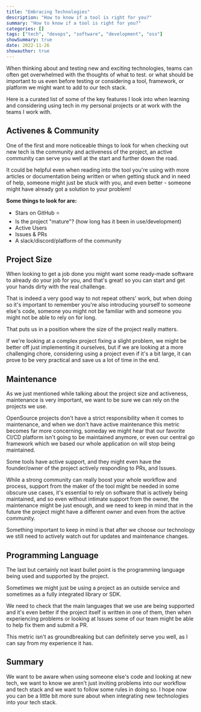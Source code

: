 ```yaml
---
title: "Embracing Technologies"
description: "How to know if a tool is right for you?"
summary: "How to know if a tool is right for you?"
categories: []
tags: ["tech", "devops", "software", "development", "oss"]
showSummary: true
date: 2022-11-26
showauthor: true
---
```


When thinking about and testing new and exciting technologies, 
teams can often get overwhelmed with the thoughts of what to test. or what should be important to us even before testing or considering a tool, framework, or platform we might want to add to our tech stack.

Here is a curated list of some of the key features I look into when learning and considering using tech in my personal projects or at work with the teams I work with. 

## Activenes & Community

One of the first and more noticeable things to look for when checking out new tech is the community and activeness of the project, an active community can serve you well at the start and further down the road.

It could be helpful even when reading into the tool you're using with more articles or documentation being written or when getting stuck and in need of help, someone might just be stuck with you, and even better - someone might have already got a solution to your problem!

**Some things to look for are:** 
 
 - Stars on GitHub ⭐
 - Is the project "mature"? (how long has it been in use/development)
 - Active Users
 - Issues & PRs
 - A slack/discord/platform of the community

## Project Size

When looking to get a job done you might want some ready-made software to already do your job for you, and that's great! 
so you can start and get your hands dirty with the real challenge.

That is indeed a very good way to not repeat others' work, but when doing so it's important to remember you're also introducing yourself to someone else's code, someone you might not be familiar with and someone you might not be able to rely on for long.

That puts us in a position where the size of the project really matters.

If we're looking at a complex project fixing a slight problem, 
we might be better off just implementing it ourselves, 
but if we are looking at a more challenging chore, considering using a project even if it's a bit large, it can prove to be very practical and save us a lot of time in the end.

## Maintenance

As we just mentioned while talking about the project size and activeness, maintenance is very important, we want to be sure we can rely on the projects we use.

OpenSource projects don't have a strict responsibility when it comes to maintenance, and when we don't have active maintenance this metric becomes far more concerning, someday we might hear that our favorite CI/CD platform isn't going to be maintained anymore, or even our central go framework which we based our whole application on will stop being maintained.

Some tools have active support, and they might even have the founder/owner of the project actively responding to PRs, and Issues. 

While a strong community can really boost your whole workflow and process, support from the maker of the tool might be needed in some obscure use cases, it's essential to rely on software that is actively being maintained, and so even without intimate support from the owner, the maintenance might be just enough, and we need to keep in mind that in the future the project might have a different owner and even from the active community.

Something important to keep in mind is that after we choose our technology we still need to actively watch out for updates and maintenance changes.

## Programming Language

The last but certainly not least bullet point is the programming language being used and supported by the project.

Sometimes we might just be using a project as an outside service and sometimes as a fully integrated library or SDK.

We need to check that the main languages that we use are being supported and it's even better if the project itself is written in one of them, then when experiencing problems or looking at Issues some of our team might be able to help fix them and submit a PR.

This metric isn't as groundbreaking but can definitely serve you well, as I can say from my experience it has.

## Summary

We want to be aware when using someone else's code and looking at new tech, we want to know we aren't just inviting problems into our workflow and tech stack and we want to follow some rules in doing so.
I hope now you can be a little bit more sure about when integrating new technologies into your tech stack.
